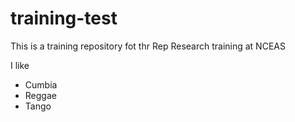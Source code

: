 # training-test
This is a training repository fot thr Rep Research training at NCEAS

I like

- Cumbia
- Reggae
- Tango
